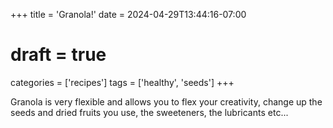 +++
title = 'Granola!'
date = 2024-04-29T13:44:16-07:00
# draft = true
categories = ['recipes']
tags = ['healthy', 'seeds']
+++

Granola is very flexible and allows you to flex your creativity, change up the seeds and dried fruits you use, the sweeteners, the lubricants etc... 
